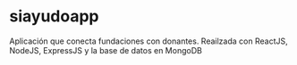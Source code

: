 # siayudoapp
 Aplicación que conecta fundaciones con donantes. Reailzada con ReactJS, NodeJS, ExpressJS y la base de datos en MongoDB
